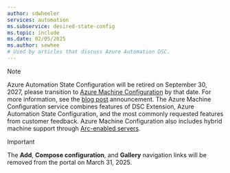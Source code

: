 ```yaml
---
author: sdwheeler
services: automation
ms.subservice: desired-state-config
ms.topic: include
ms.date: 02/05/2025
ms.author: sewhee
# Used by articles that discuss Azure Automation DSC.
---
```


> [!NOTE]
> Azure Automation State Configuration will be retired on September 30, 2027, please transition to
> [Azure Machine Configuration][azmc] by that date. For more information, see the [blog post][blog]
> announcement. The Azure Machine Configuration service combines features of DSC Extension, Azure
> Automation State Configuration, and the most commonly requested features from customer feedback.
> Azure Machine Configuration also includes hybrid machine support through
> [Arc-enabled servers][arc].

> [!IMPORTANT]
> The **Add**, **Compose configuration**, and **Gallery** navigation links will be removed from the
> portal on March 31, 2025.

<!-- link references -->
[blog]: https://azure.microsoft.com/updates/v2/Planned-Service-Retirement-Azure-Automation-State-Configuration-16-September-2027
[azmc]: /azure/governance/machine-configuration/overview
[arc]: /azure/azure-arc/servers/overview
